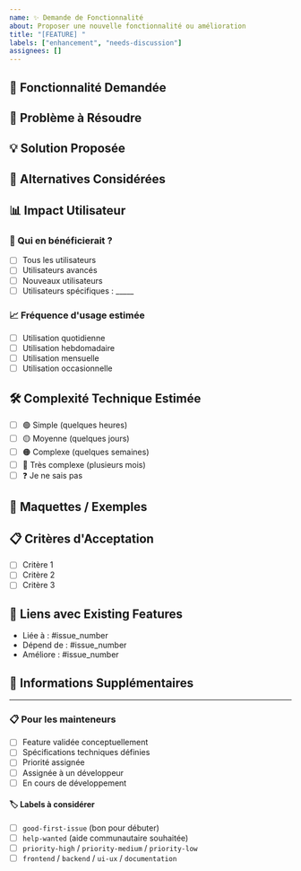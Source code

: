 ```yaml
---
name: ✨ Demande de Fonctionnalité
about: Proposer une nouvelle fonctionnalité ou amélioration
title: "[FEATURE] "
labels: ["enhancement", "needs-discussion"]
assignees: []
---
```


## 🚀 Fonctionnalité Demandée

<!-- Décrivez clairement la fonctionnalité souhaitée en une phrase -->

## 🎯 Problème à Résoudre

<!-- 
Quel problème cette fonctionnalité résout-elle ? 
Commence par "Je souhaiterais..." ou "Il serait utile de..." 
-->

## 💡 Solution Proposée

<!-- Décrivez votre solution idéale en détail -->

## 🔄 Alternatives Considérées

<!-- Avez-vous pensé à d'autres solutions pour résoudre ce problème ? -->

## 📊 Impact Utilisateur

### 👥 Qui en bénéficierait ?

- [ ] Tous les utilisateurs
- [ ] Utilisateurs avancés
- [ ] Nouveaux utilisateurs
- [ ] Utilisateurs spécifiques : _____

### 📈 Fréquence d'usage estimée

- [ ] Utilisation quotidienne
- [ ] Utilisation hebdomadaire
- [ ] Utilisation mensuelle
- [ ] Utilisation occasionnelle

## 🛠️ Complexité Technique Estimée

<!-- Votre estimation de la difficulté d'implémentation -->

- [ ] 🟢 Simple (quelques heures)
- [ ] 🟡 Moyenne (quelques jours)
- [ ] 🟠 Complexe (quelques semaines)
- [ ] 🔴 Très complexe (plusieurs mois)
- [ ] ❓ Je ne sais pas

## 🎨 Maquettes / Exemples

<!-- 
Si vous avez des idées visuelles, des liens vers des exemples similaires,
ou des maquettes, ajoutez-les ici 
-->

## 📋 Critères d'Acceptation

<!-- Comment saurez-vous que cette fonctionnalité est "terminée" ? -->

- [ ] Critère 1
- [ ] Critère 2
- [ ] Critère 3

## 🔗 Liens avec Existing Features

<!-- Cette fonctionnalité est-elle liée à des fonctionnalités existantes ? -->

- Liée à : #issue_number
- Dépend de : #issue_number
- Améliore : #issue_number

## 🌟 Informations Supplémentaires

<!-- Tout autre contexte, liens, ou informations utiles -->

---

### 📋 Pour les mainteneurs

<!-- Section réservée à l'équipe de développement -->

- [ ] Feature validée conceptuellement
- [ ] Spécifications techniques définies
- [ ] Priorité assignée
- [ ] Assignée à un développeur
- [ ] En cours de développement

#### 🏷️ Labels à considérer
- [ ] `good-first-issue` (bon pour débuter)
- [ ] `help-wanted` (aide communautaire souhaitée)
- [ ] `priority-high` / `priority-medium` / `priority-low`
- [ ] `frontend` / `backend` / `ui-ux` / `documentation` 